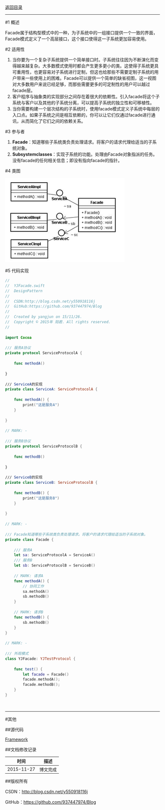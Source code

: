 [返回目录](https://github.com/937447974/Blog/blob/master/架构设计/23设计模式之目录.md)

----------

#1 概述

Facade属于结构型模式中的一种，为子系统中的一组接口提供一个一致的界面，Facade模式定义了一个高层接口，这个接口使得这一子系统更加容易使用。

#2 适用性

1. 当你要为一个复杂子系统提供一个简单接口时。子系统往往因为不断演化而变得越来越复杂。大多数模式使用时都会产生更多更小的类。这使得子系统更具可重用性，也更容易对子系统进行定制，但这也给那些不需要定制子系统的用户带来一些使用上的困难。Facade可以提供一个简单的缺省视图，这一视图对大多数用户来说已经足够，而那些需要更多的可定制性的用户可以越过facade层。
2. 客户程序与抽象类的实现部分之间存在着很大的依赖性。引入facade将这个子系统与客户以及其他的子系统分离，可以提高子系统的独立性和可移植性。
3. 当你需要构建一个层次结构的子系统时，使用facade模式定义子系统中每层的入口点。如果子系统之间是相互依赖的，你可以让它们仅通过facade进行通讯，从而简化了它们之间的依赖关系。

#3 参与者

1. **Facade**：知道哪些子系统类负责处理请求。将客户的请求代理给适当的子系统对象。
2. **Subsystemclasses**：实现子系统的功能。处理由Facade对象指派的任务。没有facade的任何相关信息；即没有指向facade的指针。

#4 类图

![DDl-1](https://raw.githubusercontent.com/937447974/Blog/master/Resources/2015112710.png)

#5 代码实现

```swift
//
//  YJFacade.swift
//  DesignPattern
//
//  CSDN:http://blog.csdn.net/y550918116j
//  GitHub:https://github.com/937447974/Blog
//
//  Created by yangjun on 15/11/26.
//  Copyright © 2015年 阳君. All rights reserved.
//

import Cocoa

/// 服务A协议
private protocol ServiceProtocolA {
    
    func methodA()
    
}

/// ServiceA的实现
private class ServiceA: ServiceProtocolA {
    
    func methodA() {
        print("这是服务A")
    }
    
}

// MARK: -

/// 服务B协议
private protocol ServiceProtocolB {
  
    func methodB()
    
}

/// ServiceB的实现
private class ServiceB: ServiceProtocolB {
    
    func methodB() {
        print("这是服务B")
    }
    
}

// MARK: -

/// Facade知道哪些子系统类负责处理请求。将客户的请求代理给适当的子系统对象。
private class Facade {
    
    /// 服务A
    let sa: ServiceProtocolA = ServiceA()
    /// 服务B
    let sb: ServiceProtocolB = ServiceB()
    
    // MARK: 请求A
    func methodA() {
        // 协同工作
        sa.methodA()
        sb.methodB()
    }
    
    // MARK: 请求B
    func methodB() {
        sb.methodB()
    }
}

// MARK: -

/// 外观模式
class YJFacade: YJTestProtocol {

    func test() {
        let facade = Facade()
        facade.methodA();
        facade.methodB();
    }
}
```

&#160;

----------

#其他

##源代码

[Framework](https://github.com/937447974/Framework)

##文档修改记录

| 时间 | 描述 |
| ---- | ---- |
| 2015-11-27 | 博文完成 |

##版权所有

CSDN：http://blog.csdn.net/y550918116j

GitHub：https://github.com/937447974/Blog